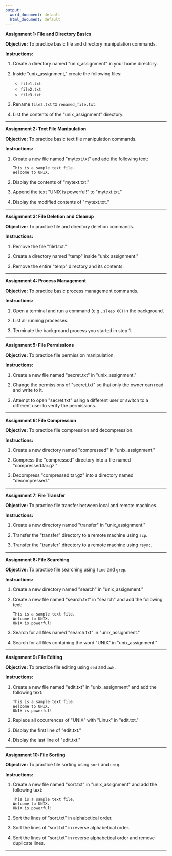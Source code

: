 ```yaml
---
output:
  word_document: default
  html_document: default
---
```



**Assignment 1: File and Directory Basics**

**Objective:** To practice basic file and directory manipulation commands.

**Instructions:**

1. Create a directory named "unix_assignment" in your home directory.

2. Inside "unix_assignment," create the following files:
   - `file1.txt`
   - `file2.txt`
   - `file3.txt`

3. Rename `file2.txt` to `renamed_file.txt`.

4. List the contents of the "unix_assignment" directory.



---

**Assignment 2: Text File Manipulation**

**Objective:** To practice basic text file manipulation commands.

**Instructions:**

1. Create a new file named "mytext.txt" and add the following text:
   ```
   This is a sample text file.
   Welcome to UNIX.
   ```

2. Display the contents of "mytext.txt."

3. Append the text "UNIX is powerful!" to "mytext.txt."

4. Display the modified contents of "mytext.txt."


---

**Assignment 3: File Deletion and Cleanup**

**Objective:** To practice file and directory deletion commands.

**Instructions:**

1. Remove the file "file1.txt."

2. Create a directory named "temp" inside "unix_assignment."

3. Remove the entire "temp" directory and its contents.


---

**Assignment 4: Process Management**

**Objective:** To practice basic process management commands.

**Instructions:**

1. Open a terminal and run a command (e.g., `sleep 60`) in the background.

2. List all running processes.

3. Terminate the background process you started in step 1.



---

**Assignment 5: File Permissions**

**Objective:** To practice file permission manipulation.

**Instructions:**

1. Create a new file named "secret.txt" in "unix_assignment."

2. Change the permissions of "secret.txt" so that only the owner can read and write to it.

3. Attempt to open "secret.txt" using a different user or switch to a different user to verify the permissions.


---

**Assignment 6: File Compression**

**Objective:** To practice file compression and decompression.

**Instructions:**

1. Create a new directory named "compressed" in "unix_assignment."

2. Compress the "compressed" directory into a file named "compressed.tar.gz."

3. Decompress "compressed.tar.gz" into a directory named "decompressed."


---

**Assignment 7: File Transfer**

**Objective:** To practice file transfer between local and remote machines.

**Instructions:**

1. Create a new directory named "transfer" in "unix_assignment."

2. Transfer the "transfer" directory to a remote machine using `scp`.

3. Transfer the "transfer" directory to a remote machine using `rsync`.



---

**Assignment 8: File Searching**

**Objective:** To practice file searching using `find` and `grep`.

**Instructions:**

1. Create a new directory named "search" in "unix_assignment."

2. Create a new file named "search.txt" in "search" and add the following text:
   ```
   This is a sample text file.
   Welcome to UNIX.
   UNIX is powerful!
   ```
3. Search for all files named "search.txt" in "unix_assignment."

4. Search for all files containing the word "UNIX" in "unix_assignment."



---

**Assignment 9: File Editing**

**Objective:** To practice file editing using `sed` and `awk`.

**Instructions:**

1. Create a new file named "edit.txt" in "unix_assignment" and add the following text:
   ```
   This is a sample text file.
   Welcome to UNIX.
   UNIX is powerful!
   ```
2. Replace all occurrences of "UNIX" with "Linux" in "edit.txt."

3. Display the first line of "edit.txt."

4. Display the last line of "edit.txt."



---

**Assignment 10: File Sorting**

**Objective:** To practice file sorting using `sort` and `uniq`.

**Instructions:**

1. Create a new file named "sort.txt" in "unix_assignment" and add the following text:
   ```
   This is a sample text file.
   Welcome to UNIX.
   UNIX is powerful!
   ```
2. Sort the lines of "sort.txt" in alphabetical order.

3. Sort the lines of "sort.txt" in reverse alphabetical order.

4. Sort the lines of "sort.txt" in reverse alphabetical order and remove duplicate lines.

---
